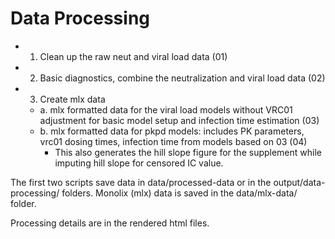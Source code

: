 Data Processing
=================


- 1. Clean up the raw neut and viral load data (01)
- 2. Basic diagnostics, combine the neutralization and viral load data (02)
- 3. Create mlx data
  - a. mlx formatted data for the viral load models without VRC01 adjustment for basic model setup and infection time estimation (03)
  - b. mlx formatted data for pkpd models: includes PK parameters, vrc01 dosing times, infection time from models based on 03 (04)
      - This also generates the hill slope figure for the supplement while imputing hill slope for censored IC value.

The first two scripts save data in data/processed-data or in the output/data-processing/ folders. Monolix (mlx) data is saved in the data/mlx-data/ folder.

Processing details are in the rendered html files.